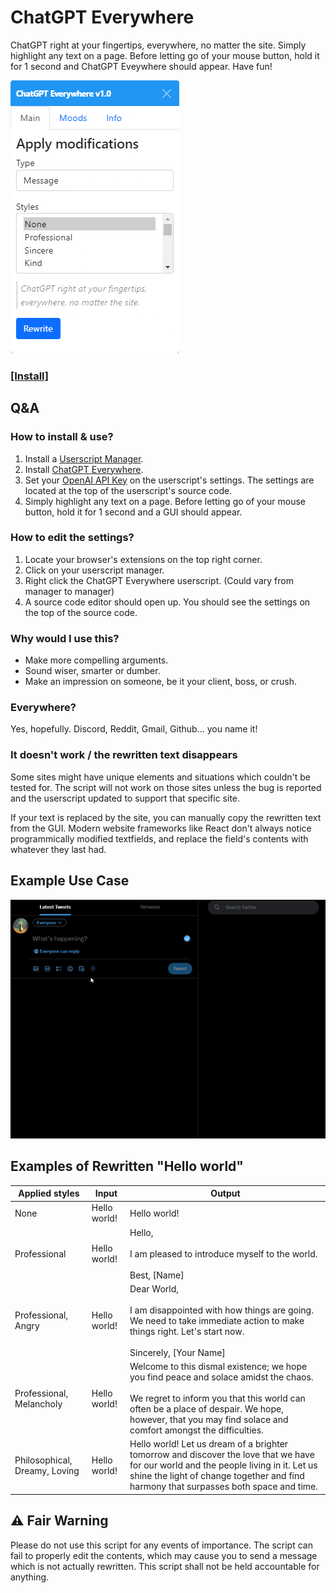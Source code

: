 # ChatGPT Everywhere

ChatGPT right at your fingertips, everywhere, no matter the site. Simply highlight any text on a page. Before letting go of your mouse button, hold it for 1 second and ChatGPT Eveywhere should appear. Have fun!

![](content/ui.png)

### [[Install]](https://github.com/Hakorr/Userscripts/raw/main/OpenAI.com/ChatGPTEverywhere/chatgpteverywhere.user.js)

## Q&A

### How to install & use?

1. Install a [Userscript Manager](https://violentmonkey.github.io/).
2. Install [ChatGPT Everywhere](https://github.com/Hakorr/Userscripts/raw/main/OpenAI.com/ChatGPTEverywhere/chatgpteverywhere.user.js).
4. Set your [OpenAI API Key](https://beta.openai.com/account/api-keys) on the userscript's settings. The settings are located at the top of the userscript's source code.
5. Simply highlight any text on a page. Before letting go of your mouse button, hold it for 1 second and a GUI should appear.

### How to edit the settings?

1. Locate your browser's extensions on the top right corner.
2. Click on your userscript manager.
3. Right click the ChatGPT Everywhere userscript. (Could vary from manager to manager)
4. A source code editor should open up. You should see the settings on the top of the source code.

### Why would I use this?

- Make more compelling arguments.
- Sound wiser, smarter or dumber.
- Make an impression on someone, be it your client, boss, or crush.

### Everywhere?

Yes, hopefully. Discord, Reddit, Gmail, Github... you name it!

### It doesn't work / the rewritten text disappears

Some sites might have unique elements and situations which couldn't be tested for. The script will not work on those sites unless the bug is reported and the userscript updated to support that specific site.

If your text is replaced by the site, you can manually copy the rewritten text from the GUI. Modern website frameworks like React don't always notice programmically modified textfields, and replace the field's contents with whatever they last had.

## Example Use Case

![](content/twitter_example.gif)

## Examples of Rewritten "Hello world"

| Applied styles                | Input        | Output                                                                                                                                                                                                                                           |
|-------------------------------|--------------|--------------------------------------------------------------------------------------------------------------------------------------------------------------------------------------------------------------------------------------------------|
| None                          | Hello world! | Hello world!                                                                                                                                                                                                                                     |
| Professional                  | Hello world! | Hello,<br><br>I am pleased to introduce myself to the world.<br><br>Best,  [Name]                                                                                                                                                                          |
| Professional, Angry           | Hello world! | Dear World,<br><br>I am disappointed with how things are going. We need to take immediate action to make things right. Let's start now.<br><br>Sincerely, [Your Name]                                                                                        |
| Professional, Melancholy      | Hello world! | Welcome to this dismal existence; we hope you find peace and solace amidst the chaos.<br><br>We regret to inform you that this world can often be a place of despair. We hope, however, that you may find solace and comfort amongst the difficulties. |
| Philosophical, Dreamy, Loving | Hello world! | Hello world! Let us dream of a brighter tomorrow and discover the love that we have for our world and the people living in it. Let us shine the light of change together and find harmony that surpasses both space and time.                    |

## ⚠️ Fair Warning

Please do not use this script for any events of importance. The script can fail to properly edit the contents, which may cause you to send a message which is not actually rewritten. This script shall not be held accountable for anything.
